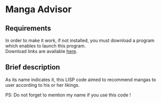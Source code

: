 # Manga Advisor 

## Requirements
In order to make it work, if not installed, you must download a program which enables to launch this program.<br/>
Download links are available [here](http://franz.com/downloads/clp/download).

## Brief description
As its name indicates it, this LISP code aimed to recommend mangas to user according to his or her likings.

PS: Do not forget to mention my name if you use this code !
